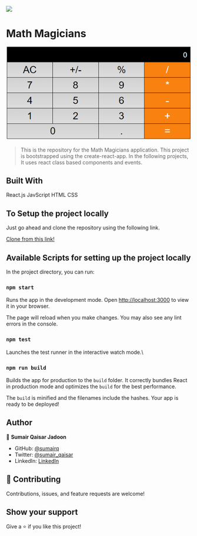 
![](https://img.shields.io/badge/Microverse-blueviolet)

# Math Magicians 

![screenshot](./app_screenshot.png)

> This is the repository for the Math Magicians application. This project is bootstrapped using the create-react-app. In the following projects, It uses react class based components and events.

## Built With
React.js
JavScript
HTML
CSS


## To Setup the project locally

Just go ahead and clone the repository using the following link.

[Clone from this link!](https://github.com/sumairq/math-magicians.git) 

## Available Scripts for setting up the project locally

In the project directory, you can run:

### `npm start`
Runs the app in the development mode.
Open [http://localhost:3000](http://localhost:3000) to view it in your browser.

The page will reload when you make changes.
You may also see any lint errors in the console.

### `npm test`
Launches the test runner in the interactive watch mode.\

### `npm run build`
Builds the app for production to the `build` folder.
It correctly bundles React in production mode and optimizes the `build` for the best performance.

The `build` is minified and the filenames include the hashes.
Your app is ready to be deployed!

## Author

👤 **Sumair Qaisar Jadoon**

- GitHub: [@sumairq](https://github.com/sumairq)
- Twitter: [@sumair_qaisar](https://twitter.com/sumair_qaisar)
- LinkedIn: [LinkedIn](https://linkedin.com/in/sumair-qaisar-jadoon-84a877164)


## 🤝 Contributing

Contributions, issues, and feature requests are welcome!


## Show your support

Give a ⭐️ if you like this project!


